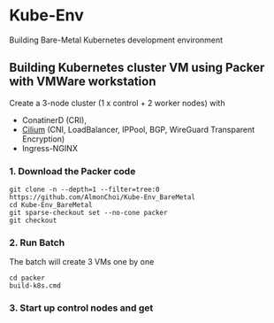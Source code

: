 # Kube-Env
Building Bare-Metal Kubernetes development environment

## Building Kubernetes cluster VM using Packer with VMWare workstation

Create a 3-node cluster (1 x control + 2 worker nodes) with
- ConatinerD (CRI), 
- <a href="https://docs.cilium.io/en/latest/overview/intro/" target="_blank">Cilium</a> (CNI, LoadBalancer, IPPool, BGP, WireGuard Transparent Encryption) 
- Ingress-NGINX

### 1. Download the Packer code
```
git clone -n --depth=1 --filter=tree:0 https://github.com/AlmonChoi/Kube-Env_BareMetal
cd Kube-Env_BareMetal
git sparse-checkout set --no-cone packer
git checkout
```

### 2. Run Batch
The batch will create 3 VMs one by one
```
cd packer
build-k8s.cmd
```

### 3. Start up control nodes and get 
```bash
```
